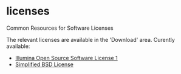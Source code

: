 licenses
========

Common Resources for Software Licenses

The relevant licenses are available in the 'Download' area.
Curently available:
  - [Illumina Open Source Software License 1](http://cloud.github.com/downloads/sequencing/licenses/General_Illumina_Open_Source_License_Template_1_Final.pdf)
  - [Simplified BSD License](Simplified-BSD-License.txt)
